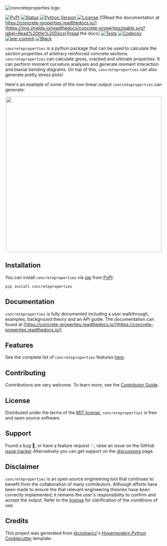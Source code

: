 <picture>
  <source media="(prefers-color-scheme: dark)" srcset="docs/_static/cp_logo_dark.png">
  <source media="(prefers-color-scheme: light)" srcset="docs/_static/cp_logo.png">
  <img alt="concreteproperties logo" src="docs/_static/cp_logo.png">
</picture>

[![PyPI](https://img.shields.io/pypi/v/concreteproperties.svg)][pypi_]
[![Status](https://img.shields.io/pypi/status/concreteproperties.svg)][status]
[![Python Version](https://img.shields.io/pypi/pyversions/concreteproperties)][python version]
[![License](https://img.shields.io/pypi/l/concreteproperties)][license]
[![Read the documentation at https://concrete-properties.readthedocs.io/](https://img.shields.io/readthedocs/concrete-properties/stable.svg?label=Read%20the%20Docs)][read the docs]
[![Tests](https://github.com/robbievanleeuwen/concrete-properties/workflows/Tests/badge.svg)][tests]
[![Codecov](https://codecov.io/gh/robbievanleeuwen/concrete-properties/branch/master/graph/badge.svg)][codecov]
[![pre-commit](https://img.shields.io/badge/pre--commit-enabled-brightgreen?logo=pre-commit&logoColor=white)][pre-commit]
[![Black](https://img.shields.io/badge/code%20style-black-000000.svg)][black]

[pypi_]: https://pypi.org/project/concreteproperties/
[status]: https://pypi.org/project/concreteproperties/
[python version]: https://pypi.org/project/concreteproperties
[read the docs]: https://concrete-properties.readthedocs.io/
[tests]: https://github.com/robbievanleeuwen/concrete-properties/actions?workflow=Tests
[codecov]: https://app.codecov.io/gh/robbievanleeuwen/concrete-properties
[pre-commit]: https://github.com/pre-commit/pre-commit
[black]: https://github.com/psf/black

`concreteproperties` is a python package that can be used to calculate the section
properties of arbitrary reinforced concrete sections. `concreteproperties` can calculate
gross, cracked and ultimate properties. It can perform moment curvature analyses
and generate moment interaction and biaxial bending diagrams. On top of this,
`concreteproperties` can also generate pretty stress plots!

Here's an example of some of the non-linear output `concreteproperties` can generate:

<p align="center">
  <img src="docs/_static/anim/anim_compress.gif" width="500"/>
</p>

## Installation

You can install `concreteproperties` via [pip] from [PyPI]:

```shell
pip install concreteproperties
```

## Documentation

`concreteproperties` is fully documented including a user walkthrough, examples,
background theory and an API guide. The documentation can found at
[https://concrete-properties.readthedocs.io/](https://concrete-properties.readthedocs.io/).

## Features

See the complete list of `concreteproperties` features
[here](https://concrete-properties.readthedocs.io/en/stable/user_guide.html).

## Contributing

Contributions are very welcome. To learn more, see the [Contributor Guide].

## License

Distributed under the terms of the [MIT license][license], `concreteproperties` is free
and open source software.

## Support

Found a bug 🐛, or have a feature request ✨, raise an issue on the
GitHub [issue tracker](https://github.com/robbievanleeuwen/concrete-properties/issues)
Alternatively you can get support on the
[discussions](https://github.com/robbievanleeuwen/concrete-properties/discussions) page.

## Disclaimer

`concreteproperties` is an open source engineering tool that continues to benefit from
the collaboration of many contributors. Although efforts have been made to ensure the
that relevant engineering theories have been correctly implemented, it remains the
user's responsibility to confirm and accept the output. Refer to the
[license](LICENSE.md) for clarification of the conditions of use.

## Credits

This project was generated from [@cjolowicz]'s [Hypermodern Python Cookiecutter]
template.

[@cjolowicz]: https://github.com/cjolowicz
[pypi]: https://pypi.org/
[hypermodern python cookiecutter]: https://github.com/cjolowicz/cookiecutter-hypermodern-python
[pip]: https://pip.pypa.io/
[license]: https://github.com/robbievanleeuwen/concrete-properties/blob/master/LICENSE
[contributor guide]: https://github.com/robbievanleeuwen/concrete-properties/blob/master/CONTRIBUTING.md
